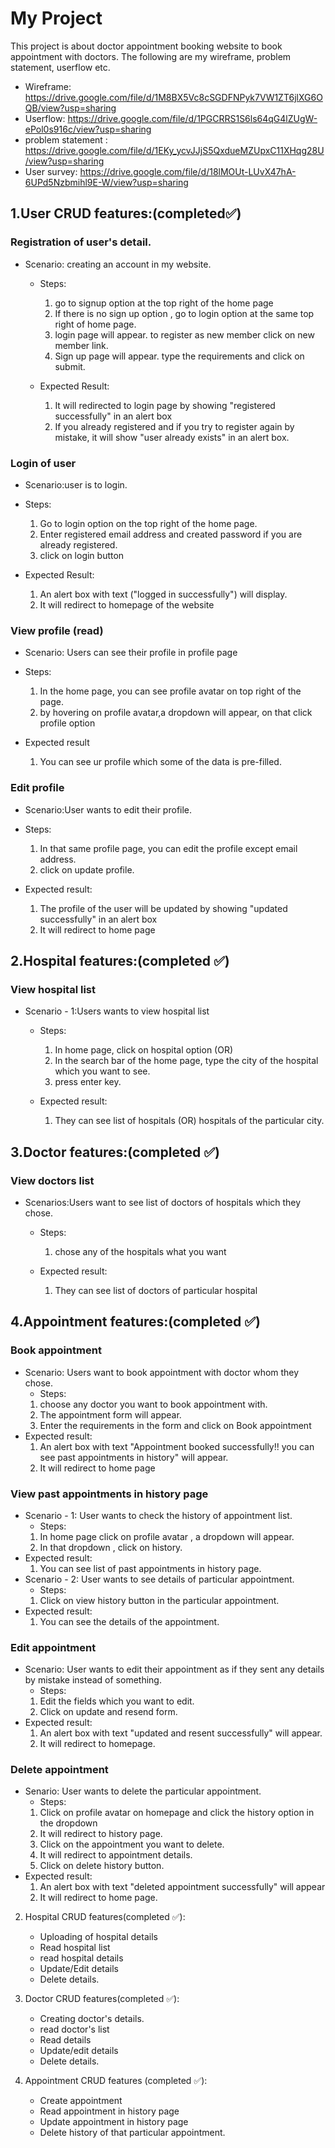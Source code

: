 # My Project

This project is about doctor appointment booking website to book appointment with doctors.
The following are my wireframe, problem statement, userflow etc.
 - Wireframe: https://drive.google.com/file/d/1M8BX5Vc8cSGDFNPyk7VW1ZT6jlXG6OQB/view?usp=sharing
 - Userflow: https://drive.google.com/file/d/1PGCRRS1S6ls64qG4lZUgW-ePol0s916c/view?usp=sharing
 - problem statement : https://drive.google.com/file/d/1EKy_ycvJJjS5QxdueMZUpxC11XHqg28U/view?usp=sharing
 - User survey: https://drive.google.com/file/d/18lMOUt-LUvX47hA-6UPd5Nzbmihl9E-W/view?usp=sharing


## 1.User CRUD features:(completed✅)
### Registration of user's detail.
- Scenario: creating an account in my website.
    - Steps:
    
       1. go to signup option at the top right of the home page
       2. If there is no sign up option , go to login option at the same top right of home page.
       3. login page will appear. to register as new member click on new member link.
       4. Sign up page will appear. type the requirements and click on submit.
    
    - Expected Result:
    
        1. It will redirected to login page by showing "registered successfully" in an alert box
        2. If you already registered and if you try to register again by mistake, it will show "user already exists" in an alert box.
    


### Login of user
   - Scenario:user is to login.
   - Steps:
   
       1. Go to login option on the top right of the home page.
       2. Enter registered email address and created password if you are already registered.
       3. click on login button
   
   - Expected Result:
       1. An alert box with text ("logged in successfully") will display.
       2. It will redirect to homepage of the website
    

### View profile (read)
   - Scenario: Users can see their profile in profile page
   - Steps: 
   
      1. In the home page, you can see profile avatar on top right of the page.
      2. by hovering on profile avatar,a dropdown will appear, on that click profile option
   
   - Expected result
   
      1. You can see ur profile which some of the  data is pre-filled.
   



### Edit profile
   - Scenario:User wants to edit their profile.
   - Steps:
   
       1. In that same profile page, you can edit the profile except email address.
       2. click on update profile.
   
   - Expected result:
   
       1. The profile  of the user will be updated by showing "updated successfully" in an alert box
       2. It will redirect to home page
   
   

## 2.Hospital features:(completed ✅)
### View hospital list
   - Scenario - 1:Users wants to view hospital list 
     - Steps:
     
       1. In home page, click on hospital option
                        (OR)
       1. In the search bar of the home page, type the city of the hospital which you want to see.
       2. press enter key.
     
     - Expected result:
     
       1. They can see list of hospitals (OR) hospitals of the particular city.

     

## 3.Doctor features:(completed ✅)
### View doctors list
   - Scenarios:Users want to see list of doctors of hospitals which they chose.
     - Steps:
     
       1. chose any of the hospitals what you want
     
     - Expected result:
     
       1. They can see list of doctors of particular hospital
     

## 4.Appointment features:(completed ✅)
### Book appointment
   - Scenario: Users want to book appointment with doctor whom they chose.
     - Steps:
     1. choose any doctor you want to book appointment with.
     2. The appointment form will appear.
     3. Enter the requirements in the form and click on Book appointment
   - Expected result:
     1. An alert box with text "Appointment booked successfully!! you can see past appointments in history" will appear.
     2. It will redirect to home page

### View past appointments in history page
   - Scenario - 1: User wants to check the history of appointment list.
     - Steps:
     1. In home page click on profile avatar , a dropdown will appear.
     2. In that dropdown , click on history.
   - Expected result:
     1. You can see list of past appointments in history page.
   - Scenario - 2: User wants to see details of particular appointment.
     - Steps:
     1. Click on view history button in the particular appointment.
   - Expected result:
     1. You can see the details of the appointment.

### Edit appointment 
   - Scenario: User wants to edit their appointment as if they sent any details by mistake instead of something.
     - Steps:
     1. Edit the fields which you want to edit.
     2. Click on update and resend form.
   - Expected result:
     1. An alert box with text "updated and resent successfully" will appear.
     2. It will redirect to homepage.

### Delete appointment
   - Senario: User wants to delete the particular appointment.
     - Steps:
     1. Click on profile avatar on homepage and click the history option in the dropdown
     2. It will redirect to history page.
     3. Click on the appointment you want to delete.
     4. It will redirect to appointment details.
     5. Click on delete history button.
   - Expected result:
     1. An alert box with text "deleted appointment successfully" will appear
     2. It will redirect to home page.


2. Hospital CRUD features(completed ✅):
   - Uploading of hospital details
   - Read hospital list
   - read hospital details
   - Update/Edit details 
   - Delete  details. 

3. Doctor CRUD features(completed ✅):
   - Creating doctor's details.
   - read doctor's list
   - Read details
   - Update/edit details
   - Delete details.

4. Appointment CRUD features (completed ✅):
   - Create appointment
   - Read appointment in history page
   - Update appointment in history page
   - Delete history of that particular appointment.
